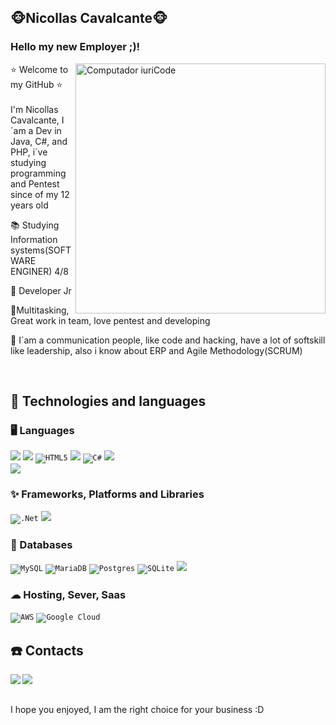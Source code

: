 ## ​🐵​Nicollas Cavalcante🐵
### Hello my new Employer ;)! 

<img src="https://th.bing.com/th/id/R.6e4b4c1c7cc0ff4a4e9b74a410c1947e?rik=fzhJWJumJCQlTQ&pid=ImgRaw&r=0" min-width="400px" max-width="400px" width="400px" align="right" alt="Computador iuriCode">

<p align="left"> 
​⭐​ Welcome to my GitHub ​⭐​ <br><br>
 I'm Nicollas Cavalcante, I´am a Dev in Java, C#, and PHP, i´ve studying programming and Pentest since of my 12 years old
</p>

<p align="left">
  📚 Studying Information systems(SOFTWARE ENGINER) 4/8 
</p>

<p align="left">
  💼 Developer Jr
  
</p>

<p align="left">
  🤹Multitasking, Great work in team, love pentest and developing
</p>

<p align="left">
  🥰 I´am a communication people, like code and hacking, have a lot of softskill like leadership, also i know about ERP and Agile Methodology(SCRUM)
</p>
<br>


</p> 

## 🚀 Technologies and languages

### 🖥 Languages

<code><img src="https://img.shields.io/badge/-php%20-blue?style=for-the-badge&logo=PHP&logoColor=white"></code>
<code><img src="https://img.shields.io/badge/JavaScript-323330?style=for-the-badge&logo=javascript&logoColor=F7DF1E"/></code>
<code>![HTML5](https://img.shields.io/badge/html5-%23E34F26.svg?style=for-the-badge&logo=html5&logoColor=white)</code>
<code><img src="https://img.shields.io/badge/CSS3-1572B6?style=for-the-badge&logo=css3&logoColor=white"/></code>
<code>![C#](https://img.shields.io/badge/c%23-%23239120.svg?style=for-the-badge&logo=c-sharp&logoColor=white)</code>
<code><img src="https://img.shields.io/badge/C%2B%2B-00599C?style=for-the-badge&logo=c%2B%2B&logoColor=white"> </code>
<code><img src="https://img.shields.io/badge/Python-14354C?style=for-the-badge&logo=python&logoColor=white"> </code>


### ✨ Frameworks, Platforms and Libraries

<code>![.Net](https://img.shields.io/badge/.NET-5C2D91?style=for-the-badge&logo=.net&logoColor=white)</code>
<code><img src="https://img.shields.io/badge/Git-E34F26?style=for-the-badge&logo=git&logoColor=white"/></code>


### 💾 Databases

<code>![MySQL](https://img.shields.io/badge/mysql-%2300f.svg?style=for-the-badge&logo=mysql&logoColor=white)</code>
<code>![MariaDB](https://img.shields.io/badge/MariaDB-003545?style=for-the-badge&logo=mariadb&logoColor=white)</code>
<code>![Postgres](https://img.shields.io/badge/postgres-%23316192.svg?style=for-the-badge&logo=postgresql&logoColor=white)</code>
<code>![SQLite](https://img.shields.io/badge/sqlite-%2307405e.svg?style=for-the-badge&logo=sqlite&logoColor=white)</code>
<code><img src="https://img.shields.io/badge/MongoDB-4EA94B?style=for-the-badge&logo=mongodb&logoColor=white"/></code>

### ☁ Hosting, Sever, Saas

<code>![AWS](https://img.shields.io/badge/AWS-%23FF9900.svg?style=for-the-badge&logo=amazon-aws&logoColor=white)</code>
<code>![Google Cloud](https://img.shields.io/badge/GoogleCloud-%234285F4.svg?style=for-the-badge&logo=google-cloud&logoColor=white)</code>





## ☎️ Contacts
  <a href = "mailto:nicollas0123@hotmail.com"><img align="left" src="https://img.shields.io/badge/Gmail-D14836?style=for-the-badge&logo=gmail&logoColor=white" target="_blank"></a>
  <a href = "https://www.linkedin.com/in/nicollas-cavalcante-57aa02210"><img align="left" src="https://img.shields.io/badge/LinkedIn-0077B5?style=for-the-badge&logo=linkedin&logoColor=white" target="_blank"></a>
  <br><br>
  


I hope you enjoyed, I am the right choice for your business :D


